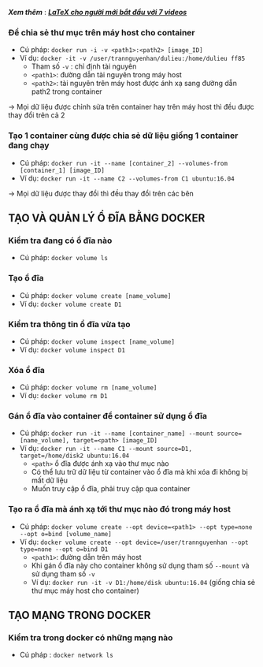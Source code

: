 ***Xem thêm*** : [***LaTeX cho người mới bắt đầu với 7 videos***](https://www.tailieubkhn.com/2021/12/latex-cho-nguoi-moi-bat-au-voi-7-videos.html)
### Để chia sẻ thư mục trên máy host cho container 
- Cú pháp: `docker run -i -v <path1>:<path2> [image_ID]`
- Ví dụ: `docker -it -v /user/trannguyenhan/dulieu:/home/dulieu ff85`
	- Tham số `-v` : chỉ định tài nguyên 
	- `<path1>`: đường dẫn tài nguyên trong máy host
	- `<path2>`: tài nguyên trên máy host được ánh xạ sang đường dẫn path2 trong container

-> Mọi dữ liệu được chỉnh sửa trên container hay trên máy host thì đều được thay đổi trên cả 2
		
### Tạo 1 container cùng được chia sẻ dữ liệu giống 1 container đang chạy
- Cú pháp: `docker run -it --name [container_2] --volumes-from [container_1] [image_ID]`
- Ví dụ: `docker run -it --name C2 --volumes-from C1 ubuntu:16.04`

-> Mọi dữ liệu được thay đổi thì đều thay đổi trên các bên

## TẠO VÀ QUẢN LÝ Ổ ĐĨA BẰNG DOCKER
### Kiểm tra đang có ổ đĩa nào
- Cú pháp: `docker volume ls`

### Tạo ổ đĩa
- Cú pháp: `docker volume create [name_volume]`
- Ví dụ: `docker volume create D1`

### Kiểm tra thông tin ổ đĩa vừa tạo
- Cú pháp: `docker volume inspect [name_volume]`
- Ví dụ: `docker volume inspect D1`

### Xóa ổ đĩa 
- Cú pháp: `docker volume rm [name_volume]`
- Ví dụ: `docker volume rm D1`

### Gán ổ đĩa vào container để container sử dụng ổ đĩa
- Cú pháp: `docker run -it --name [container_name] --mount source=[name_volume], target=<path> [image_ID]`
- Ví dụ: `docker run -it --name C1 --mount source=D1, target=/home/disk2 ubuntu:16.04`
	- `<path>` ổ đĩa được ánh xạ vào thư mục nào
	- Có thể lưu trữ dữ liệu từ container vào ổ đĩa mà khi xóa đi không bị mất dữ liệu
	- Muốn truy cập ổ đĩa, phải truy cập qua container

### Tạo ra ổ đĩa mà ánh xạ tới thư mục nào đó trong máy host
- Cú pháp: `docker volume create --opt device=<path1> --opt type=none --opt o=bind [volume_name]`
- Ví dụ: `docker volume create --opt device=/user/trannguyenhan --opt type=none --opt o=bind D1`
	- `<path1>`: đường dẫn trên máy host
	- Khi gán ổ đĩa này cho container không sử dụng tham số `--mount` và sử dụng tham số `-v`
	- Ví dụ: `docker run -it -v D1:/home/disk ubuntu:16.04` (giống chia sẻ thư mục máy host cho container)

## TẠO MẠNG TRONG DOCKER
### Kiểm tra trong docker có những mạng nào
- Cú pháp : `docker network ls`